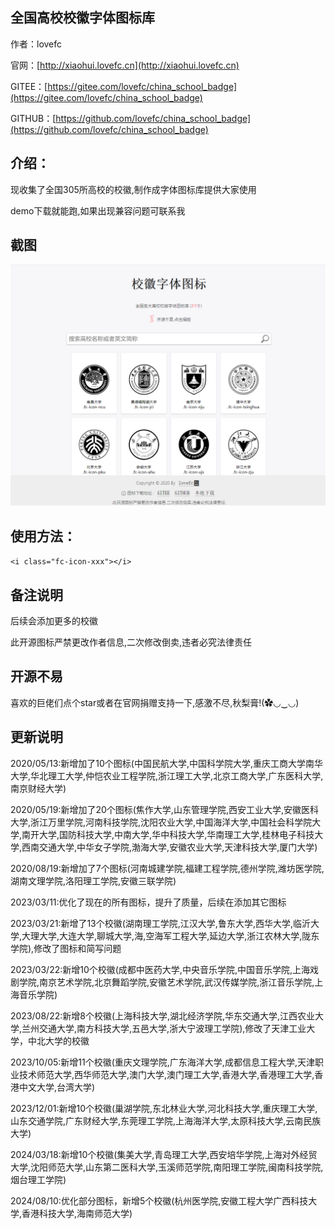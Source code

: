 ## 全国高校校徽字体图标库

作者：lovefc

官网：[http://xiaohui.lovefc.cn](http://xiaohui.lovefc.cn)

GITEE：[https://gitee.com/lovefc/china_school_badge](https://gitee.com/lovefc/china_school_badge) 

GITHUB：[https://github.com/lovefc/china_school_badge](https://github.com/lovefc/china_school_badge) 

## 介绍：

现收集了全国305所高校的校徽,制作成字体图标库提供大家使用

demo下载就能跑,如果出现兼容问题可联系我

## 截图

![avatar](/jietu.jpg)

## 使用方法：

`<i class="fc-icon-xxx"></i>`

## 备注说明

后续会添加更多的校徽

此开源图标严禁更改作者信息,二次修改倒卖,违者必究法律责任


## 开源不易

喜欢的巨佬们点个star或者在官网捐赠支持一下,感激不尽,秋梨膏!(✿◡‿◡)

## 更新说明

2020/05/13:新增加了10个图标(中国民航大学,中国科学院大学,重庆工商大学南华大学,华北理工大学,仲恺农业工程学院,浙江理工大学,北京工商大学,广东医科大学,南京财经大学)

2020/05/19:新增加了20个图标(焦作大学,山东管理学院,西安工业大学,安徽医科大学,浙江万里学院,河南科技学院,沈阳农业大学,中国海洋大学,中国社会科学院大学,南开大学,国防科技大学,中南大学,华中科技大学,华南理工大学,桂林电子科技大学,西南交通大学,中华女子学院,渤海大学,安徽农业大学,天津科技大学,厦门大学)

2020/08/19:新增加了7个图标(河南城建学院,福建工程学院,德州学院,潍坊医学院,湖南文理学院,洛阳理工学院,安徽三联学院)

2023/03/11:优化了现在的所有图标，提升了质量，后续在添加其它图标

2023/03/21:新增了13个校徽(湖南理工学院,江汉大学,鲁东大学,西华大学,临沂大学,大理大学,大连大学,聊城大学,海,空海军工程大学,延边大学,浙江农林大学,陇东学院),修改了图标和简写问题

2023/03/22:新增10个校徽(成都中医药大学,中央音乐学院,中国音乐学院,上海戏剧学院,南京艺术学院,北京舞蹈学院,安徽艺术学院,武汉传媒学院,浙江音乐学院,上海音乐学院)

2023/08/22:新增8个校徽(上海科技大学,湖北经济学院,华东交通大学,江西农业大学,兰州交通大学,南方科技大学,五邑大学,浙大宁波理工学院),修改了天津工业大学，中北大学的校徽

2023/10/05:新增11个校徽(重庆文理学院,广东海洋大学,成都信息工程大学,天津职业技术师范大学,西华师范大学,澳门大学,澳门理工大学,香港大学,香港理工大学,香港中文大学,台湾大学)

2023/12/01:新增10个校徽(巢湖学院,东北林业大学,河北科技大学,重庆理工大学,山东交通学院,广东财经大学,东莞理工学院,上海海洋大学,太原科技大学,云南民族大学)

2024/03/18:新增10个校徽(集美大学,青岛理工大学,西安培华学院,上海对外经贸大学,沈阳师范大学,山东第二医科大学,玉溪师范学院,南阳理工学院,闽南科技学院,烟台理工学院)

2024/08/10:优化部分图标，新增5个校徽(杭州医学院,安徽工程大学广西科技大学,香港科技大学,海南师范大学)